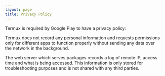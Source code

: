 ```yaml
---
layout: page
title: Privacy Policy
---
```


Termux is required by Google Play to have a privacy policy:

Termux does not record any personal information and requests permissions only for different apps to function properly without sending any data over the network in the background.

The web server which serves packages records a log of remote IP, access time and what is being accessed. This information is only stored for troubleshooting purposes and is not shared with any third parties.
